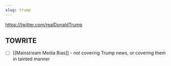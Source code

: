 ```yaml
---
slug: trump
---
```


<https://twitter.com/realDonaldTrump>

## TOWRITE

- [ ] [[Mainstream Media Bias]] - not covering Trump news, or covering them in tainted manner